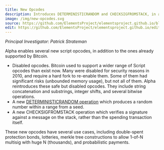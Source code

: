 ```yaml
---
title: New Opcodes
description: Introduces DETERMINISTICRANDOM and CHECKSIGFROMSTACK, in addition to re-enabling several scripts previously enabled in Bitcoin.
image: /img/new-opcodes.svg
source: https://github.com/ElementsProject/elementsproject.github.io/blob/master/source/elements/opcodes/index.md
edit: https://github.com/ElementsProject/elementsproject.github.io/edit/master/source/elements/opcodes/index.md
---
```


*Principal Investigator: Patrick Strateman*

Alpha enables several new script opcodes, in addition to the ones already supported by Bitcoin.
* Disabled opcodes. Bitcoin used to support a wider range of Script opcodes than exist now. Many were disabled for security reasons in 2010, and require a hard fork to re-enable them. Some of them had significant risks (unbounded memory usage), but not all of them. Alpha reintroduces these safe but disabled opcodes. They include string concatenation and substrings, integer shifts, and several bitwise operations.
* A new [DETERMINISTICRANDOM operation][deterministic-random] which produces a random number within a range from a seed.
* A new CHECKSIGFROMSTACK operation which verifies a signature against a message on the stack, rather than the spending transaction itself.

These new opcodes have several use cases, including double-spent protection bonds, lotteries, merkle tree constructions to allow 1-of-N multisig with huge N (thousands), and probabilistic payments.

[deterministic-random]: https://github.com/ElementsProject/elements/blob/alpha/src/script/interpreter.cpp#L1252-L1305
